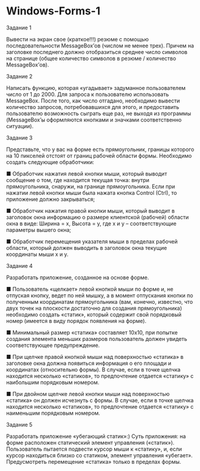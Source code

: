 # Windows-Forms-1

Задание 1

Вывести на экран свое (краткое!!!) резюме с помощью последовательности MessageBox’ов (числом не менее трех). Причем на заголовке последнего должно отобразиться среднее число символов на странице (общее количество символов в резюме / количество MessageBox’ов).

Задание 2

Написать функцию, которая «угадывает» задуманное пользователем число от 1 до 2000. Для запроса к пользователю использовать MessageBox. После того, как число отгадано, необходимо вывести количество запросов, потребовавшихся для этого, и предоставить пользователю возможность сыграть еще раз, не выходя из программы (MessageBox’ы оформляются кнопками и значками соответственно ситуации).

Задание 3

Представьте, что у вас на форме есть прямоугольник, границы которого на 10 пикселей отстоят от границ рабочей области формы. Необходимо создать следующие обработчики: 

■ Обработчик нажатия левой кнопки мыши, который выводит сообщение о том, где находится текущая точка: внутри прямоугольника, снаружи, на границе прямоугольника. Если при нажатии левой кнопки мыши была нажата кнопка Control (Ctrl), то приложение должно закрываться; 

■ Обработчик нажатия правой кнопки мыши, который выводит в заголовок окна информацию о размере клиентской (рабочей) области окна в виде: Ширина = x, Высота = y, где x и y – соответствующие параметры вышего окна; 

■ Обработчик перемещения указателя мыши в пределах рабочей области, который должен выводить в заголовок окна текущие координаты мыши x и y.

Задание 4

Разработать приложение, созданное на основе форме. 

■ Пользователь «щелкает» левой кнопкой мыши по форме и, не отпуская кнопку, ведет по ней мышку, а в момент отпускания кнопки по полученным координатам прямоугольника (вам, конечно, известно, что двух точек на плоскости достаточно для создания прямоугольника) необходимо создать «статик», который содержит свой порядковый номер (имеется в виду порядок появления на форме). 

■ Минимальный размер «статика» составляет 10х10, при попытке создания элемента меньших размеров пользователь должен увидеть соответствующее предупреждение. 

■ При щелчке правой кнопкой мыши над поверхностью «статика» в заголовке окна должна появиться информация о его площади и координатах (относительно формы). В случае, если в точке щелчка находится несколько «статиков», то предпочтение отдается «статику» с наибольшим порядковым номером. 

■ При двойном щелчке левой кнопки мыши над поверхностью «статика» он должен исчезнуть с формы. В случае, если в точке щелчка находится несколько «статиков», то предпочтение отдается «статику» с наименьшим порядковым номером. 

Задание 5

Разработать приложение «убегающий статик»:) Суть приложения: на форме расположен статический элемент управления («статик»). Пользователь пытается подвести курсор мыши к «статику», и, если курсор находиться близко со статиком, элемент управления «убегает». Предусмотреть перемещение «статика» только в пределах формы.
